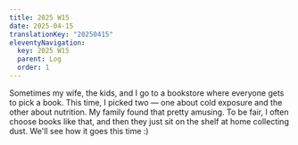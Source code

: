 ```yaml
---
title: 2025 W15
date: 2025-04-15
translationKey: "20250415"
eleventyNavigation:
  key: 2025 W15
  parent: Log
  order: 1
---
```

Sometimes my wife, the kids, and I go to a bookstore where everyone gets to pick a book. This time, I picked two — one about cold exposure and the other about nutrition. My family found that pretty amusing. To be fair, I often choose books like that, and then they just sit on the shelf at home collecting dust. We'll see how it goes this time :)